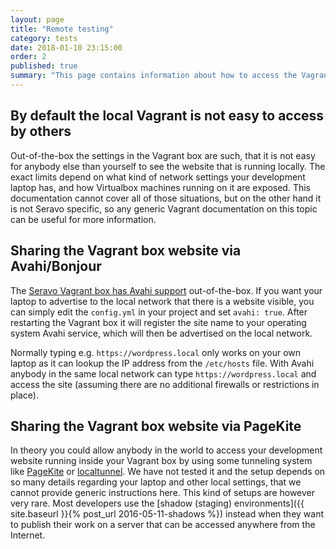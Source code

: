 ```yaml
---
layout: page
title: "Remote testing"
category: tests
date: 2018-01-10 23:15:00
order: 2
published: true
summary: "This page contains information about how to access the Vagrant box remotely."
---
```


## By default the local Vagrant is not easy to access by others

Out-of-the-box the settings in the Vagrant box are such, that it is not easy for anybody else than yourself to see the website that is running locally. The exact limits depend on what kind of network settings your development laptop has, and how Virtualbox machines running on it are exposed. This documentation cannot cover all of those situations, but on the other hand it is not Seravo specific, so any generic Vagrant documentation on this topic can be useful for more information.

## Sharing the Vagrant box website via Avahi/Bonjour

The [Seravo Vagrant box has Avahi support](https://github.com/Seravo/wordpress/blob/master/config-sample.yml#L14-L15) out-of-the-box. If you want your laptop to advertise to the local network that there is a website visible, you can simply edit the `config.yml` in your project and set `avahi: true`. After restarting the Vagrant box it will register the site name to your operating system Avahi service, which will then be advertised on the local network.

Normally typing e.g. `https://wordpress.local` only works on your own laptop as it can lookup the IP address from the `/etc/hosts` file. With Avahi anybody in the same local network can type `https://wordpress.local` and access the site (assuming there are no additional firewalls or restrictions in place).

## Sharing the Vagrant box website via PageKite

In theory you could allow anybody in the world to access your development website running inside your Vagrant box by using some tunneling system like [PageKite](http://pagekite.net/) or [localtunnel](https://localtunnel.me/). We have not tested it and the setup depends on so many details regarding your laptop and other local settings, that we cannot provide generic instructions here. This kind of setups are however very rare. Most developers use the [shadow (staging) environments]({{ site.baseurl }}{% post_url 2016-05-11-shadows %}) instead when they want to publish their work on a server that can be accessed anywhere from the Internet.
